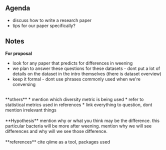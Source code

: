 ## Agenda
* discuss how to write a research paper
* tips for our paper specifically?

## Notes
**For proposal**
* look for any paper that predicts for differences in weening 
* we plan to answer these questions for these datasets - dont put a lot of details on the dataset in the intro themselves (there is dataset overview)
* keep it formal  - dont use phrases commonly used when we're conversing
<br>
**others**
* mention which diversity metric is being used 
* refer to statistical metrics used in references
* link everything to question, dont mention irrelevant things
<br>
<br>
**Hypothesis** mention why or what you think may be the difference. this particular bacteria will be more after weening. mention why we will see differences and why will we see those difference.
<br>
<br>
**references** cite qiime as a tool, packages used 
